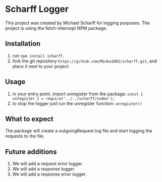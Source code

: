 # Scharff Logger
This project was created by Michael Scharff for logging purposes.
The project is using the fetch-intercept NPM package.

## Installation
1) run `npm install scharff`.
2) fork the git repository `https://github.com/Minka1902/scharff.git`, and place it next to your project.

## Usage
1) in your entry point, import unregister from the package: `const { unregister } = require('../../scharff/index');`
2) to stop the logger just run the unregister function: `unregister()`

## What to expect
The package will create a outgoingRequest.log file and start logging the requests to the file.

## Future additions
1) We will add a request error logger.
2) We will add a response logger.
3) We will add a response error logger.